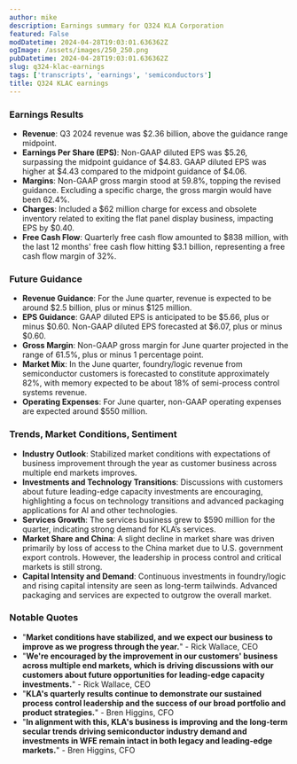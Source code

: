 ```yaml
---
author: mike
description: Earnings summary for Q324 KLA Corporation 
featured: False
modDatetime: 2024-04-28T19:03:01.636362Z
ogImage: /assets/images/250_250.png
pubDatetime: 2024-04-28T19:03:01.636362Z
slug: q324-klac-earnings
tags: ['transcripts', 'earnings', 'semiconductors']
title: Q324 KLAC earnings
---
```

### Earnings Results
- **Revenue**: Q3 2024 revenue was $2.36 billion, above the guidance range midpoint.
- **Earnings Per Share (EPS)**: Non-GAAP diluted EPS was $5.26, surpassing the midpoint guidance of $4.83. GAAP diluted EPS was higher at $4.43 compared to the midpoint guidance of $4.06.
- **Margins**: Non-GAAP gross margin stood at 59.8%, topping the revised guidance. Excluding a specific charge, the gross margin would have been 62.4%.
- **Charges**: Included a $62 million charge for excess and obsolete inventory related to exiting the flat panel display business, impacting EPS by $0.40.
- **Free Cash Flow**: Quarterly free cash flow amounted to $838 million, with the last 12 months' free cash flow hitting $3.1 billion, representing a free cash flow margin of 32%.

### Future Guidance
- **Revenue Guidance**: For the June quarter, revenue is expected to be around $2.5 billion, plus or minus $125 million.
- **EPS Guidance**: GAAP diluted EPS is anticipated to be $5.66, plus or minus $0.60. Non-GAAP diluted EPS forecasted at $6.07, plus or minus $0.60.
- **Gross Margin**: Non-GAAP gross margin for June quarter projected in the range of 61.5%, plus or minus 1 percentage point.
- **Market Mix**: In the June quarter, foundry/logic revenue from semiconductor customers is forecasted to constitute approximately 82%, with memory expected to be about 18% of semi-process control systems revenue.
- **Operating Expenses**: For June quarter, non-GAAP operating expenses are expected around $550 million.

### Trends, Market Conditions, Sentiment
- **Industry Outlook**: Stabilized market conditions with expectations of business improvement through the year as customer business across multiple end markets improves.
- **Investments and Technology Transitions**: Discussions with customers about future leading-edge capacity investments are encouraging, highlighting a focus on technology transitions and advanced packaging applications for AI and other technologies.
- **Services Growth**: The services business grew to $590 million for the quarter, indicating strong demand for KLA’s services.
- **Market Share and China**: A slight decline in market share was driven primarily by loss of access to the China market due to U.S. government export controls. However, the leadership in process control and critical markets is still strong.
- **Capital Intensity and Demand**: Continuous investments in foundry/logic and rising capital intensity are seen as long-term tailwinds. Advanced packaging and services are expected to outgrow the overall market.

### Notable Quotes
- "**Market conditions have stabilized, and we expect our business to improve as we progress through the year.**" - Rick Wallace, CEO
- "**We're encouraged by the improvement in our customers' business across multiple end markets, which is driving discussions with our customers about future opportunities for leading-edge capacity investments.**" - Rick Wallace, CEO
- "**KLA's quarterly results continue to demonstrate our sustained process control leadership and the success of our broad portfolio and product strategies.**" - Bren Higgins, CFO
- "**In alignment with this, KLA's business is improving and the long-term secular trends driving semiconductor industry demand and investments in WFE remain intact in both legacy and leading-edge markets.**" - Bren Higgins, CFO
